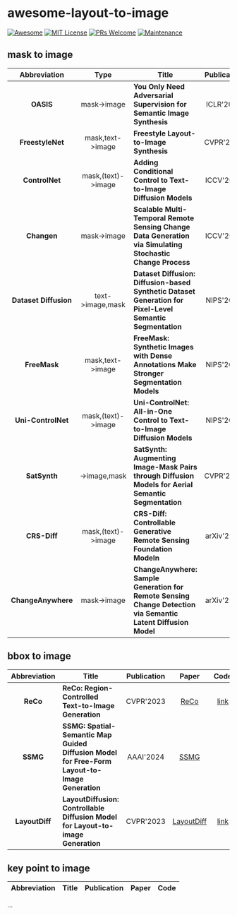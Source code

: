 # awesome-layout-to-image

[![Awesome](https://awesome.re/badge.svg)](https://awesome.re/) [![MIT License](https://img.shields.io/badge/license-MIT-green.svg)](https://opensource.org/licenses/MIT) [![PRs Welcome](https://img.shields.io/badge/PRs-welcome-brightgreen.svg?style=flat-square)](http://makeapullrequest.com/) [![Maintenance](https://img.shields.io/badge/Maintained%3F-yes-green.svg)](https://https://github.com/earth-insights/awesome-layout-to-image/graphs/commit-activity)

<!-- ![img](https://i.imgur.com/Ky2jxnj.png) -->

## mask to image

|Abbreviation|Type|Title|Publication|Paper|Code|
|:---:|:---:|---|:---:|:---:|:---:|
|**OASIS**|mask->image|**You Only Need Adversarial Supervision for Semantic Image Synthesis**|ICLR'2021|[OASIS](https://arxiv.org/abs/2012.04781)|[link](https://github.com/boschresearch/OASIS)|
|**FreestyleNet**|mask,text->image|**Freestyle Layout-to-Image Synthesis**|CVPR'2023|[FreestyleNet](https://arxiv.org/abs/2303.14412)|[link](https://github.com/essunny310/FreestyleNet)|
|**ControlNet**|mask,(text)->image|**Adding Conditional Control to Text-to-Image Diffusion Models**|ICCV'2023|[ControlNet](https://arxiv.org/abs/2302.05543)|[link](https://github.com/lllyasviel/ControlNet)|
|**Changen**|mask->image|**Scalable Multi-Temporal Remote Sensing Change Data Generation via Simulating Stochastic Change Process**|ICCV'2023|[Changen](https://arxiv.org/abs/2309.17031)|[link](https://github.com/Z-Zheng/Changen)|
|**Dataset Diffusion**|text->image,mask|**Dataset Diffusion: Diffusion-based Synthetic Dataset Generation for Pixel-Level Semantic Segmentation**|NIPS'2024|[Dataset Diffusion](https://arxiv.org/abs/2309.14303)|[link](https://github.com/VinAIResearch/Dataset-Diffusion)|
|**FreeMask**|mask,text->image|**FreeMask: Synthetic Images with Dense Annotations Make Stronger Segmentation Models**|NIPS'2024|[FreeMask](https://arxiv.org/abs/2310.15160)|[link](https://github.com/LiheYoung/FreeMask)|
|**Uni-ControlNet**|mask,(text)->image|**Uni-ControlNet: All-in-One Control to Text-to-Image Diffusion Models**|NIPS'2024|[Uni-ControlNet](https://arxiv.org/abs/2305.16322)|[link](https://github.com/ShihaoZhaoZSH/Uni-ControlNet)|
|**SatSynth**|->image,mask|**SatSynth: Augmenting Image-Mask Pairs through Diffusion Models for Aerial Semantic Segmentation**|CVPR'2024|[SatSynth](http://arxiv.org/abs/2403.16605)|/|
|**CRS-Diff**|mask,(text)->image|**CRS-Diff: Controllable Generative Remote Sensing Foundation Modeln**|arXiv'2024|[CRS-Diff](https://arxiv.org/abs/2403.11614)|[link](https://github.com/Sonettoo/CRS-Diff)|
|**ChangeAnywhere**|mask->image|**ChangeAnywhere: Sample Generation for Remote Sensing Change Detection via Semantic Latent Diffusion Model**|arXiv'2024|[ChangeAnywhere](https://arxiv.org/abs/2404.08892)|[link](https://github.com/tangkai-RS/ChangeAnywhere)|

## bbox to image

|Abbreviation|Title|Publication|Paper|Code|
|:---:|---|:---:|:---:|:---:|
|**ReCo**|**ReCo: Region-Controlled Text-to-Image Generation**|CVPR'2023|[ReCo](https://openaccess.thecvf.com/content/CVPR2023/papers/Yang_ReCo_Region-Controlled_Text-to-Image_Generation_CVPR_2023_paper.pdf)|[link](https://github.com/microsoft/ReCo)
|**SSMG**|**SSMG: Spatial-Semantic Map Guided Diffusion Model for Free-Form Layout-to-Image Generation**|AAAI'2024|[SSMG](https://arxiv.org/pdf/2308.10156v2.pdf)|
|**LayoutDiff**|**LayoutDiffusion: Controllable Diffusion Model for Layout-to-image Generation**|CVPR'2023|[LayoutDiff](https://openaccess.thecvf.com/content/CVPR2023/html/Zheng_LayoutDiffusion_Controllable_Diffusion_Model_for_Layout-to-Image_Generation_CVPR_2023_paper.html)|[link](https://github.com/ZGCTroy/LayoutDiffusion)

## key point to image

|Abbreviation|Title|Publication|Paper|Code|
|:---:|---|:---:|:---:|:---:|


...
